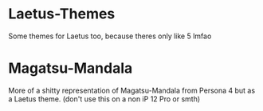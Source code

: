 # Laetus-Themes
Some themes for Laetus too, because theres only like 5 lmfao

# Magatsu-Mandala
More of a shitty representation of Magatsu-Mandala from Persona 4 but as a Laetus theme. (don't use this on a non iP 12 Pro or smth)
